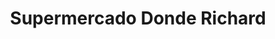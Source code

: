 ---
title: "Supermercado Donde Richard"
url: /concordia/supermercado-donde-richard/
shop: supermercado
---